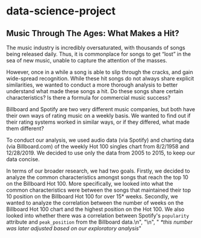 # data-science-project
## Music Through The Ages: What Makes a Hit?
The music industry is incredibly oversaturated, with thousands of songs being released daily. Thus, it is commonplace for songs to get “lost” in the sea of new music, unable to capture the attention of the masses.

However, once in a while a song is able to slip through the cracks, and gain wide-spread recognition. While these hit songs do not always share explicit similarities, we wanted to conduct a more thorough analysis to better understand what made these songs a hit. Do these songs share certain characteristics? Is there a formula for commercial music success?

Billboard and Spotify are two very different music companies, but both have their own ways of rating music on a weekly basis. We wanted to find out if their rating systems worked in similar ways, or if they differed, what made them different?

To conduct our analysis, we used audio data (via Spotify) and charting data (via Billboard.com) of the weekly Hot 100 singles chart from 8/2/1958 and 12/28/2019. We decided to use only the data from 2005 to 2015, to keep our data concise.

In terms of our broader research, we had two goals. Firstly, we decided to analyze the common characteristics amongst songs that reach the top 10 on the Billboard Hot 100. More specifically, we looked into what the common characteristics were between the songs that maintained their top 10 position on the Billboard Hot 100 for over 15* weeks. Secondly, we wanted to analyze the correlation between the number of weeks on the Billboard Hot 100 chart and the highest position on the Hot 100. We also looked into whether there was a correlation between Spotify's `popularity` attribute and `peak_position` from the Billboard data.\n",
    "\n",
    "<em> *this number was later adjusted based on our exploratory analysis</em>"
